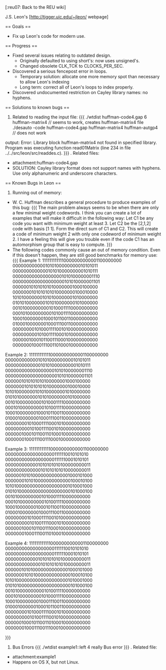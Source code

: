 [:reu07: Back to the REU wiki]

J.S. Leon's [http://tigger.uic.edu/~jleon/ webpage]

== Goals ==

 * Fix up Leon's code for modern use.

== Progress ==

 * Fixed several issues relating to outdated design.
   * Originally defaulted to using short's: now uses unsigned's.
   * Changed obsolete CLK_TCK to CLOCKS_PER_SEC.
 * Discovered a serious fencepost error in loops.
   * Temporary solution: allocate one more memory spot than necessary to allow Leon's indexing
   * Long term: correct all of Leon's loops to index properly.
 * Discovered undocumented restriction on Cayley library names: no hyphens.

== Solutions to known bugs ==

 1. Related to reading the input file:
   {{{
./wtdist huffman-code4.gap 6 huffman-matrix4 // seems to work, creates huffman-matrix4 file
./desauto -code huffman-code4.gap huffman-matrix4 huffman-autgp4 // does not work

output:
Error: Library block huffman-matrix4 not found in specified library.
Program was executing function read01Matrix (line 234 in file
../../src/leon/src/readdes.c).
}}}
  . Related files:
   * attachment:huffman-code4.gap
  * SOLUTION: Cayley library format does not support names with hyphens. Use only alphanumeric and underscore characters. 

== Known Bugs in Leon ==

 1. Running out of memory:
   * W. C. Huffman describes a general procedure to produce examples of this bug:
   {{{
The main problem always seems to be when there are only a few minimal weight codewords.  I think you can create a lot of examples that will make it difficult in the following way: Let C1 be any code you want with minimum weight at least 3. Let C2 be the [2,1,2] code with basis [1 1].  Form the direct sum of C1 and C2.  This will create a code of minimum weight 2 with only one codeword of minimum weight 2.  I have a feeling this will give you trouble even if the code C1 has an automorphism group that is easy to compute.
}}}
   * The following codes commonly cause an out of memory condition. Even if this doesn't happen, they are still good benchmarks for memory use:
   {{{
Example 1:
1111111111110000000000001100000000
0000000000001010100000000010101011
0000000000000101010000000001010111
0000000000000000001010100000001110
0000000000000000000101010000001101
0000001010101010100000001000100000
0000000101010101010000000100010000
1010100000001010100000001010000000
0101010000000101010000000101000000
0010100000000010100011110000000000
0001010000000001010011110000000000
1000100000001000101100110000000000
0100010000000100011100110000000000
0000000010100011110010100000000000
0000000001010011110001010000000000
0000001000101100111000100000000000
0000000100011100110100010000000000

Example 2:
1111111111110000000000001100000000
0000000000001010100000000010101011
0000000000000101010000000001010111
0000000000000000001010100000001110
0000000000000000000101010000001101
0000001010101010100000001000100000
0000000101010101010000000100010000
1010100000001010100000001010000000
0101010000000101010000000101000000
0010100000000010100011110000000000
0001010000000001010011110000000000
1000100000001000101100110000000000
0100010000000100011100110000000000
0000000010100011110001010000000000
0000000001010011110010100000000000
0000001000101100110100010000000000
0000000100011100111000100000000000

Example 3:
1111111111110000000000001100000000
0000000000000000001111110010101010
0000000000000000001111110001010101
0000000000001010101010100000000011
0000000000000101010101010000000011
0000001010100000000000001000101000
0000000101010000000000000100010100
1010100000000000000000001010001000
0101010000000000000000000101000100
0010100000000010100011110000000000
0001010000000001010011110000000000
1000100000001000101100110000000000
0100010000000100011100110000000000
0000000010100011110010100000000000
0000000001010011110001010000000000
0000001000101100111000100000000000
0000000100011100110100010000000000

Example 4:
1111111111110000000000001100000000
0000000000000000001111110010101010
0000000000000000001111110001010101
0000000000001010101010100000000011
0000000000000101010101010000000011
0000001010100000000000001000101000
0000000101010000000000000100010100
1010100000000000000000001010001000
0101010000000000000000000101000100
0010100000000001010011110000000000
0001010000000010100011110000000000
1000100000000100011100110000000000
0100010000001000101100110000000000
0000000010100011110001010000000000
0000000001010011110010100000000000
0000001000101100110100010000000000
0000000100011100111000100000000000

}}}

 1. Bus Errors
   {{{
./wtdist example1::left 4 really
Bus error
}}}
  . Related file:
   * attachment:example1 
  * Happens on OS X, but not Linux.
